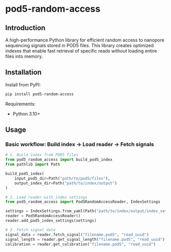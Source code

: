 # pod5-random-access

## Introduction

A high-performance Python library for efficient random access to nanopore sequencing signals stored in POD5 files. This library creates optimized indexes that enable fast retrieval of specific reads without loading entire files into memory.

## Installation

Install from PyPI:

```bash
pip install pod5-random-access
```

Requirements:

- Python 3.10+

## Usage

### Basic workflow: Build index → Load reader → Fetch signals

```python
# 1. Build index from POD5 files
from pod5_random_access import build_pod5_index
from pathlib import Path

build_pod5_index(
    input_pod5_dir=Path("path/to/pod5/files"),
    output_index_dir=Path("path/to/index/output")
)

# 2. Load reader with index settings
from pod5_random_access import Pod5RandomAccessReader, IndexSettings

settings = IndexSettings.from_yaml(Path("path/to/index/output/index_settings.yaml"))
reader = Pod5RandomAccessReader()
reader.add_pod5_index_settings(settings)

# 3. Fetch signal data
signal_data = reader.fetch_signal("filename.pod5", "read_uuid")
signal_length = reader.get_signal_length("filename.pod5", "read_uuid")
calibration = reader.get_calibration("filename.pod5", "read_uuid")
```
